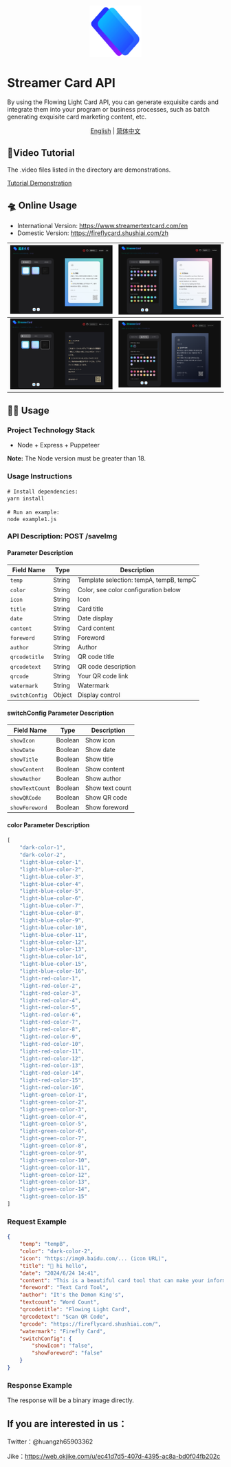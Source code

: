 <div align="center">
<a href="https://fastgpt.in/"><img src="./assets/logo.png" width="120" height="120" alt="fastgpt logo"></a>
</div>

# Streamer Card API

By using the Flowing Light Card API, you can generate exquisite cards and integrate them into your program or business processes, such as batch generating exquisite card marketing content, etc.

<p align="center">
  <a href="./README_en.md">English</a> |
  <a href="./README.md">简体中文</a>
</p>

<h2>🧩Video Tutorial</h2>

The .video files listed in the directory are demonstrations.

<a href='./tudemo_video.mp4' >Tutorial Demonstration</a>



## 🛸 Online Usage

- International Version: https://www.streamertextcard.com/en
- Domestic Version: https://fireflycard.shushiai.com/zh

| ![image-20240628123650052](./assets/image-20240628123650052.png) | ![image-20240628123820134](./assets/image-20240628123820134.png) |
| ------------------------------------------------------------ | ------------------------------------------------------------ |
| ![image-20240628123715055](./assets/image-20240628123715055.png) | ![image-20240628123741010](./assets/image-20240628123741010.png) |





## 👨‍💻 Usage

### Project Technology Stack

- Node + Express + Puppeteer

**Note:** The Node version must be greater than 18.

### Usage Instructions

```
# Install dependencies:
yarn install

# Run an example:
node example1.js
```

### API Description: POST /saveImg

#### Parameter Description

| Field Name     | Type   | Description                             |
| -------------- | ------ | --------------------------------------- |
| `temp`         | String | Template selection: tempA, tempB, tempC |
| `color`        | String | Color, see color configuration below    |
| `icon`         | String | Icon                                    |
| `title`        | String | Card title                              |
| `date`         | String | Date display                            |
| `content`      | String | Card content                            |
| `foreword`     | String | Foreword                                |
| `author`       | String | Author                                  |
| `qrcodetitle`  | String | QR code title                           |
| `qrcodetext`   | String | QR code description                     |
| `qrcode`       | String | Your QR code link                       |
| `watermark`    | String | Watermark                               |
| `switchConfig` | Object | Display control                         |

#### switchConfig Parameter Description

| Field Name      | Type    | Description     |
| --------------- | ------- | --------------- |
| `showIcon`      | Boolean | Show icon       |
| `showDate`      | Boolean | Show date       |
| `showTitle`     | Boolean | Show title      |
| `showContent`   | Boolean | Show content    |
| `showAuthor`    | Boolean | Show author     |
| `showTextCount` | Boolean | Show text count |
| `showQRCode`    | Boolean | Show QR code    |
| `showForeword`  | Boolean | Show foreword   |

#### color Parameter Description

```js
[
    "dark-color-1",
    "dark-color-2",
    "light-blue-color-1",
    "light-blue-color-2",
    "light-blue-color-3",
    "light-blue-color-4",
    "light-blue-color-5",
    "light-blue-color-6",
    "light-blue-color-7",
    "light-blue-color-8",
    "light-blue-color-9",
    "light-blue-color-10",
    "light-blue-color-11",
    "light-blue-color-12",
    "light-blue-color-13",
    "light-blue-color-14",
    "light-blue-color-15",
    "light-blue-color-16",
    "light-red-color-1",
    "light-red-color-2",
    "light-red-color-3",
    "light-red-color-4",
    "light-red-color-5",
    "light-red-color-6",
    "light-red-color-7",
    "light-red-color-8",
    "light-red-color-9",
    "light-red-color-10",
    "light-red-color-11",
    "light-red-color-12",
    "light-red-color-13",
    "light-red-color-14",
    "light-red-color-15",
    "light-red-color-16",
    "light-green-color-1",
    "light-green-color-2",
    "light-green-color-3",
    "light-green-color-4",
    "light-green-color-5",
    "light-green-color-6",
    "light-green-color-7",
    "light-green-color-8",
    "light-green-color-9",
    "light-green-color-10",
    "light-green-color-11",
    "light-green-color-12",
    "light-green-color-13",
    "light-green-color-14",
    "light-green-color-15"
]
```

### Request Example

```JSON
{
    "temp": "tempB",
    "color": "dark-color-2",
    "icon": "https://img0.baidu.com/... (icon URL)",
    "title": "👋 hi hello",
    "date": "2024/6/24 14:41",
    "content": "This is a beautiful card tool that can make your information stand out on social media in an instant. 💡 You can try typing text here, **supports Markdown syntax**, and it takes effect in real time.",
    "foreword": "Text Card Tool",
    "author": "It's the Demon King's",
    "textcount": "Word Count",
    "qrcodetitle": "Flowing Light Card",
    "qrcodetext": "Scan QR Code",
    "qrcode": "https://fireflycard.shushiai.com/",
    "watermark": "Firefly Card",
    "switchConfig": {
        "showIcon": "false",
        "showForeword": "false"
    }
}
```

### Response Example

The response will be a binary image directly.



## If you are interested in us：

Twitter：@huangzh65903362

Jike：https://web.okjike.com/u/ec41d7d5-407d-4395-ac8a-bd0f04fb202c
